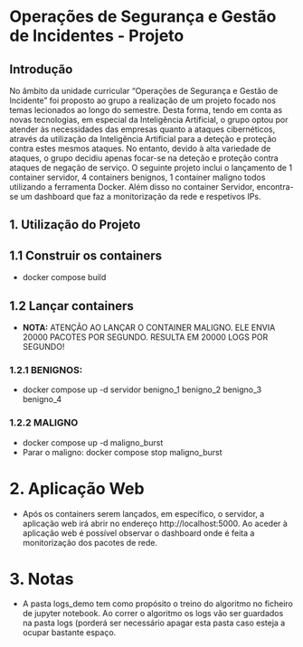# Operações de Segurança e Gestão de Incidentes - Projeto
##  Introdução
No âmbito da unidade curricular “Operações de Segurança e Gestão de Incidente” foi proposto ao grupo a realização de um projeto focado nos temas lecionados ao longo do semestre. Desta forma, tendo em conta as novas tecnologias, em especial da Inteligência Artificial, o grupo optou por atender às necessidades das empresas quanto a ataques cibernéticos, através da utilização da Inteligência Artificial para a deteção e proteção contra estes mesmos ataques. No entanto, devido à alta variedade de ataques, o grupo decidiu apenas focar-se na deteção e proteção contra ataques de negação de serviço. O seguinte projeto inclui o lançamento de 1 container servidor, 4 containers benignos, 1 container maligno todos utilizando a ferramenta Docker. Além disso no container Servidor, encontra-se um dashboard que faz a monitorização da rede e respetivos IPs.

## 1. Utilização do Projeto

## 1.1 Construir os containers
- docker compose build

## 1.2 Lançar containers
- **NOTA:** ATENÇÂO AO LANÇAR O CONTAINER MALIGNO. ELE ENVIA 20000 PACOTES POR SEGUNDO. RESULTA EM 20000 LOGS POR SEGUNDO!

### 1.2.1 BENIGNOS:
- docker compose up -d servidor benigno_1 benigno_2 benigno_3 benigno_4

### 1.2.2 MALIGNO
- docker compose up -d maligno_burst
- Parar o maligno: docker compose stop maligno_burst

# 2. Aplicação Web

- Após os containers serem lançados, em específico, o servidor, a aplicação web irá abrir no endereço http://localhost:5000. Ao aceder à aplicação web é possível observar o dashboard onde é feita a monitorização dos pacotes de rede.

# 3. Notas

- A pasta logs_demo tem como propósito o treino do algoritmo no ficheiro de jupyter notebook. Ao correr o algoritmo os logs vão ser guardados na pasta logs (porderá ser necessário apagar esta pasta caso esteja a ocupar bastante espaço.
